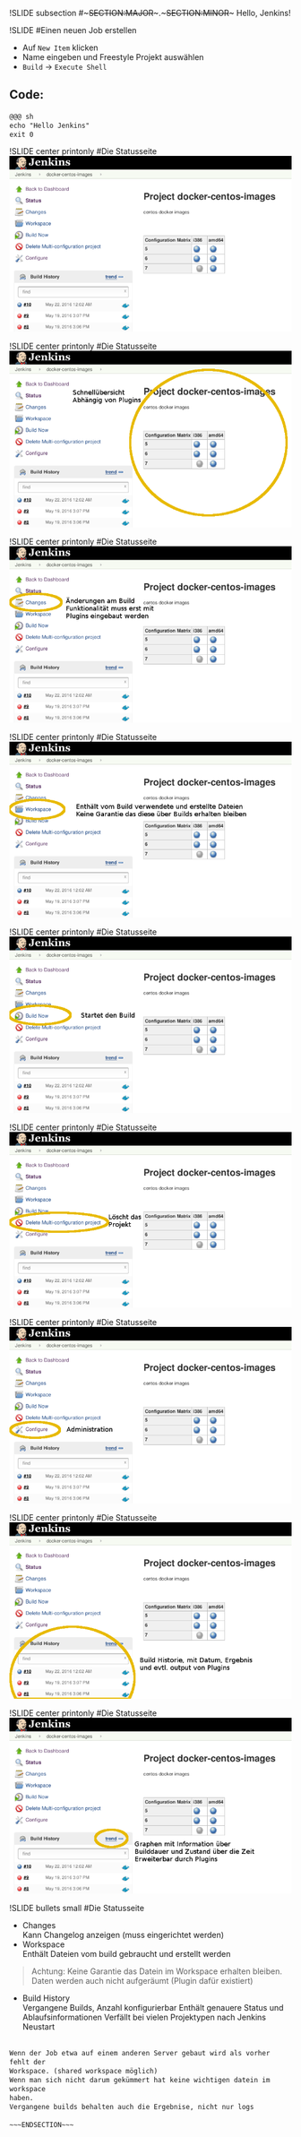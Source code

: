 !SLIDE subsection
#~~~SECTION:MAJOR~~~.~~~SECTION:MINOR~~~ Hello, Jenkins!

!SLIDE
#Einen neuen Job erstellen

* Auf `New Item` klicken
* Name eingeben und Freestyle Projekt auswählen
* `Build` -> `Execute Shell`

## Code:

    @@@ sh
    echo "Hello Jenkins"
    exit 0 	  				 	 	 	   	 	  	   		  	 

!SLIDE center printonly
#Die Statusseite
<img src="./_img/overview_blank.png" />

!SLIDE center printonly
#Die Statusseite
<img src="./_img/overview_overview.png" />

!SLIDE center printonly
#Die Statusseite
<img src="./_img/overview_changes.png" />

!SLIDE center printonly
#Die Statusseite
<img src="./_img/overview_workspace.png" />

!SLIDE center printonly
#Die Statusseite
<img src="./_img/overview_build_now.png" />

!SLIDE center printonly
#Die Statusseite
<img src="./_img/overview_delete.png" />

!SLIDE center printonly
#Die Statusseite
<img src="./_img/overview_configure.png" />

!SLIDE center printonly
#Die Statusseite
<img src="./_img/overview_history.png" />

!SLIDE center printonly
#Die Statusseite
<img src="./_img/overview_trend.png" />


!SLIDE bullets  small
#Die Statusseite
* Changes  
Kann Changelog anzeigen (muss eingerichtet werden)
* Workspace  
Enthält Dateien vom build gebraucht und erstellt werden

> Achtung: Keine Garantie das Datein im Workspace erhalten bleiben.
> Daten werden auch nicht aufgeräumt (Plugin dafür existiert)

* Build History  
Vergangene Builds, Anzahl konfigurierbar
Enthält genauere Status und Ablaufsinformationen
Verfällt bei vielen Projektypen nach Jenkins Neustart

~~~SECTION:notes~~~

Wenn der Job etwa auf einem anderen Server gebaut wird als vorher fehlt der
Workspace. (shared workspace möglich)
Wenn man sich nicht darum gekümmert hat keine wichtigen datein im workspace
haben.
Vergangene builds behalten auch die Ergebnise, nicht nur logs

~~~ENDSECTION~~~
